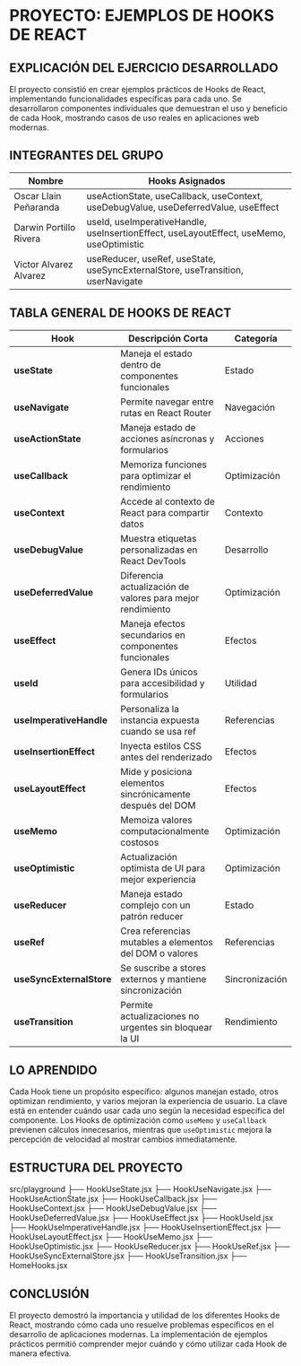 # PROYECTO: EJEMPLOS DE HOOKS DE REACT

## EXPLICACIÓN DEL EJERCICIO DESARROLLADO

El proyecto consistió en crear ejemplos prácticos de Hooks de React, implementando funcionalidades específicas para cada uno. Se desarrollaron componentes individuales que demuestran el uso y beneficio de cada Hook, mostrando casos de uso reales en aplicaciones web modernas.

## INTEGRANTES DEL GRUPO

| Nombre | Hooks Asignados |
|--------|-----------------|
| Oscar Llain Peñaranda | useActionState, useCallback, useContext, useDebugValue, useDeferredValue, useEffect |
| Darwin Portillo Rivera | useId, useImperativeHandle,  useInsertionEffect, useLayoutEffect, useMemo, useOptimistic |
| Victor Alvarez Alvarez | useReducer, useRef, useState, useSyncExternalStore, useTransition, userNavigate |

## TABLA GENERAL DE HOOKS DE REACT

| Hook | Descripción Corta | Categoría |
|------|-------------------|-----------|
| **useState** | Maneja el estado dentro de componentes funcionales | Estado |
| **useNavigate** | Permite navegar entre rutas en React Router | Navegación |
| **useActionState** | Maneja estado de acciones asíncronas y formularios | Acciones |
| **useCallback** | Memoriza funciones para optimizar el rendimiento | Optimización |
| **useContext** | Accede al contexto de React para compartir datos | Contexto |
| **useDebugValue** | Muestra etiquetas personalizadas en React DevTools | Desarrollo |
| **useDeferredValue** | Diferencia actualización de valores para mejor rendimiento | Optimización |
| **useEffect** | Maneja efectos secundarios en componentes funcionales | Efectos |
| **useId** | Genera IDs únicos para accesibilidad y formularios | Utilidad |
| **useImperativeHandle** | Personaliza la instancia expuesta cuando se usa ref | Referencias |
| **useInsertionEffect** | Inyecta estilos CSS antes del renderizado | Efectos |
| **useLayoutEffect** | Mide y posiciona elementos sincrónicamente después del DOM | Efectos |
| **useMemo** | Memoiza valores computacionalmente costosos | Optimización |
| **useOptimistic** | Actualización optimista de UI para mejor experiencia | Optimización |
| **useReducer** | Maneja estado complejo con un patrón reducer | Estado |
| **useRef** | Crea referencias mutables a elementos del DOM o valores | Referencias |
| **useSyncExternalStore** | Se suscribe a stores externos y mantiene sincronización | Sincronización |
| **useTransition** | Permite actualizaciones no urgentes sin bloquear la UI | Rendimiento |

## LO APRENDIDO

Cada Hook tiene un propósito específico: algunos manejan estado, otros optimizan rendimiento, y varios mejoran la experiencia de usuario. La clave está en entender cuándo usar cada uno según la necesidad específica del componente. Los Hooks de optimización como `useMemo` y `useCallback` previenen cálculos innecesarios, mientras que `useOptimistic` mejora la percepción de velocidad al mostrar cambios inmediatamente.

## ESTRUCTURA DEL PROYECTO

src/playground
├── HookUseState.jsx
├── HookUseNavigate.jsx
├── HookUseActionState.jsx
├── HookUseCallback.jsx
├── HookUseContext.jsx
├── HookUseDebugValue.jsx
├── HookUseDeferredValue.jsx
├── HookUseEffect.jsx
├── HookUseId.jsx
├── HookUseImperativeHandle.jsx
├── HookUseInsertionEffect.jsx
├── HookUseLayoutEffect.jsx
├── HookUseMemo.jsx
├── HookUseOptimistic.jsx
├── HookUseReducer.jsx
├── HookUseRef.jsx
├── HookUseSyncExternalStore.jsx
├── HookUseTransition.jsx
├── HomeHooks.jsx

## CONCLUSIÓN

El proyecto demostró la importancia y utilidad de los diferentes Hooks de React, mostrando cómo cada uno resuelve problemas específicos en el desarrollo de aplicaciones modernas. La implementación de ejemplos prácticos permitió comprender mejor cuándo y cómo utilizar cada Hook de manera efectiva.
